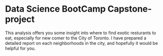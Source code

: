# Data Science BootCamp Capstone-project
This analysis offers you some insight into where to find exotic resturants to eat, especially for new comer to the City of Toronto.
I have prepared a detailed report on each neighborhoods in the city, and hopefully it would be helpful for you. 
